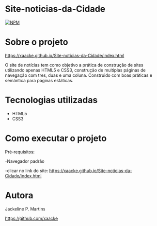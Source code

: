 # Site-noticias-da-Cidade
[![NPM](https://img.shields.io/npm/l/react)](https://github.com/xaacke/apresentacao-mentoria/blob/main/LICENSE) 

# Sobre o projeto 

https://xaacke.github.io/Site-noticias-da-Cidade/index.html

O site de notícias tem como objetivo a prática de construção de sites utilizando apenas HTML5 e CSS3, construção de multiplas páginas de navegação com tres, duas e uma coluna. 
Construido com boas práticas e semântica para páginas estáticas.


# Tecnologias utilizadas
- HTML5
- CSS3

# Como executar o projeto

Pré-requisitos: 

-Navegador padrão

-clicar no link do site: https://xaacke.github.io/Site-noticias-da-Cidade/index.html


# Autora

Jackeline P. Martins

https://github.com/xaacke 

